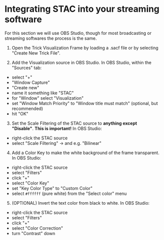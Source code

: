 # Integrating STAC into your streaming software

For this section we will use OBS Studio, though for most broadcasting or streaming softwares the process is the same.

1) Open the Trick Visualization Frame by loading a .sacf file or by selecting "Create New Trick File".

2) Add the Visualization source in OBS Studio. In OBS Studio, within the "Sources" tab:
- select "+"
- "Window Capture"
- "Create new"
- name it something like "STAC"
- for "Window" select "Visualization"
- set "Window Match Priority" to "Window title must match" (optional, but recommended)
- hit "OK"

3) Set the Scale Filtering of the STAC source to **anything except "Disable"**. **This is important!** In OBS Studio:
- right-click the STAC source
- select "Scale Filtering" -> and e.g. "Bilinear"

4) Add a Color Key to make the white background of the frame transparent. In OBS Studio:
- right-click the STAC source
- select "Filters"
- click "+"
- select "Color Key"
- set "Key Color Type" to "Custom Color"
- select ```#ffffff``` (pure white) from the "Select color" menu

5) (OPTIONAL) Invert the text color from black to white. In OBS Studio:
- right-click the STAC source
- select "Filters"
- click "+"
- select "Color Correction"
- turn "Contrast" down

